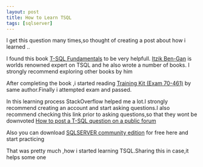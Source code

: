 ```yaml
---
layout: post
title: How to Learn TSQL
tags: [sqlserver]
---
```



I get this question many times,so thought of creating a post about how i learned ..

I found this book  [ T-SQL Fundamentals](https://www.amazon.com/T-SQL-Fundamentals-3rd-Itzik-Ben-Gan/dp/150930200X) to be very helpfull.
[Itzik Ben-Gan](http://tsql.solidq.com/) is worlds renowned expert on TSQL and he also wrote a number of books.
I strongly recommend exploring other books by him

After completing the book ,i started reading [Training Kit (Exam 70-461)](http://tsql.solidq.com/books/tk70461/) by same author.Finally i attempted exam and passed.

In this learning process StackOverflow helped me a lot.I strongly recommend creating an account and start asking questions.I also recommend checking this link prior to asking questions,so that they wont be downvoted
[How to post a T-SQL question on a public forum](https://spaghettidba.com/2015/04/24/how-to-post-a-t-sql-question-on-a-public-forum/)

Also you can download [SQLSERVER community edition](https://my.visualstudio.com/Downloads?q=SQL%20Server%202016%20Developer) for free here and start practicing


That was pretty much ,how i started learning TSQL.Sharing this in case,it helps some one


